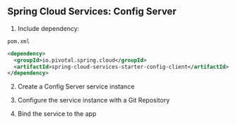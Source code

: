 
## Spring Cloud Services: Config Server

1) Include dependency:

`pom.xml`
```xml
<dependency>
  <groupId>io.pivotal.spring.cloud</groupId>
  <artifactId>spring-cloud-services-starter-config-client</artifactId>
</dependency>
```

2) Create a Config Server service instance

3) Configure the service instance with a Git Repository

4) Bind the service to the app
